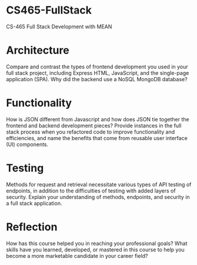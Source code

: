 # CS465-FullStack
CS-465 Full Stack Development with MEAN

# Architecture #
Compare and contrast the types of frontend development you used in your full stack project, including Express HTML, JavaScript, and the single-page application (SPA).
Why did the backend use a NoSQL MongoDB database?

# Functionality #
How is JSON different from Javascript and how does JSON tie together the frontend and backend development pieces?
Provide instances in the full stack process when you refactored code to improve functionality and efficiencies, and name the benefits that come from reusable user interface (UI) components.

# Testing #
Methods for request and retrieval necessitate various types of API testing of endpoints, in addition to the difficulties of testing with added layers of security. Explain your understanding of methods, endpoints, and security in a full stack application.

# Reflection #
How has this course helped you in reaching your professional goals? What skills have you learned, developed, or mastered in this course to help you become a more marketable candidate in your career field?
